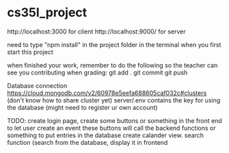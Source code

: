 # cs35l_project

http://localhost:3000 for client
http://localhost:9000/ for server



need to type "npm install" in the project folder in the terminal when you first start this project


when finished your work, remember to do the following so the teacher can see you contributing when grading:
git add .
git commit
git push


Database connection https://cloud.mongodb.com/v2/60978e5eefa688605caf032c#clusters (don't know how to share cluster yet)
server/.env contains the key for using the database (might need to register ur own account)


TODO: create login page, create some buttons or something in the front end to let user create an event
these buttons will call the backend functions or something to put entries in the database
create calander view.
search function (search from the database, display it in frontend 


